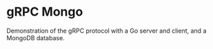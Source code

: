 # gRPC Mongo

Demonstration of the gRPC protocol with a Go server and client, and a MongoDB database.